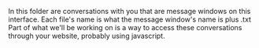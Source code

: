 In this folder are conversations with you that are message windows on this interface. Each file's name is what the message window's name is plus .txt  Part of what we'll be working on is a way to access these conversations through your website, probably using javascript.




